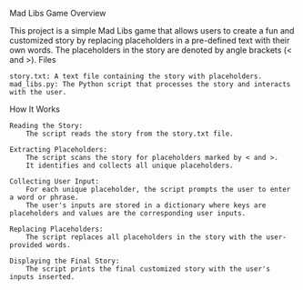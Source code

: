 Mad Libs Game
Overview

This project is a simple Mad Libs game that allows users to create a fun and customized story by replacing placeholders in a pre-defined text with their own words. The placeholders in the story are denoted by angle brackets (< and >).
Files

    story.txt: A text file containing the story with placeholders.
    mad_libs.py: The Python script that processes the story and interacts with the user.

How It Works

    Reading the Story:
        The script reads the story from the story.txt file.

    Extracting Placeholders:
        The script scans the story for placeholders marked by < and >.
        It identifies and collects all unique placeholders.

    Collecting User Input:
        For each unique placeholder, the script prompts the user to enter a word or phrase.
        The user's inputs are stored in a dictionary where keys are placeholders and values are the corresponding user inputs.

    Replacing Placeholders:
        The script replaces all placeholders in the story with the user-provided words.

    Displaying the Final Story:
        The script prints the final customized story with the user's inputs inserted.